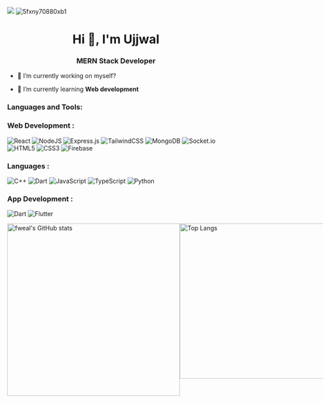 ![](https://komarev.com/ghpvc/?username=ujjwxl&style=for-the-badge)
![5fxny70880xb1](https://github.com/ujjwxl/ujjwxl/assets/128631648/1e709b7a-3449-4a96-ae2d-c40065e4e112)

<h1 align="center">Hi 👋, I'm Ujjwal</h1>
<h3 align="center">MERN Stack Developer</h3>

- 🔭 I’m currently working on myself?

- 🌱 I’m currently learning **Web development**


<h3 align="left">Languages and Tools:</h3>

<h3>Web Development : </h3>

![React](https://img.shields.io/badge/react-%2320232a.svg?style=for-the-badge&logo=react&logoColor=%2361DAFB)
![NodeJS](https://img.shields.io/badge/node.js-6DA55F?style=for-the-badge&logo=node.js&logoColor=white)
![Express.js](https://img.shields.io/badge/express.js-%23404d59.svg?style=for-the-badge&logo=express&logoColor=%2361DAFB)
![TailwindCSS](https://img.shields.io/badge/tailwindcss-%2338B2AC.svg?style=for-the-badge&logo=tailwind-css&logoColor=white)
![MongoDB](https://img.shields.io/badge/MongoDB-%234ea94b.svg?style=for-the-badge&logo=mongodb&logoColor=white)
![Socket.io](https://img.shields.io/badge/Socket.io-black?style=for-the-badge&logo=socket.io&badgeColor=010101)
![HTML5](https://img.shields.io/badge/html5-%23E34F26.svg?style=for-the-badge&logo=html5&logoColor=white)
![CSS3](https://img.shields.io/badge/css3-%231572B6.svg?style=for-the-badge&logo=css3&logoColor=white)
![Firebase](https://img.shields.io/badge/firebase-a08021?style=for-the-badge&logo=firebase&logoColor=ffcd34)



<h3>Languages : </h3>

![C++](https://img.shields.io/badge/c++-%2300599C.svg?style=for-the-badge&logo=c%2B%2B&logoColor=white)
![Dart](https://img.shields.io/badge/dart-%230175C2.svg?style=for-the-badge&logo=dart&logoColor=white)
![JavaScript](https://img.shields.io/badge/javascript-%23323330.svg?style=for-the-badge&logo=javascript&logoColor=%23F7DF1E)
![TypeScript](https://img.shields.io/badge/typescript-%23007ACC.svg?style=for-the-badge&logo=typescript&logoColor=white)
![Python](https://img.shields.io/badge/python-3670A0?style=for-the-badge&logo=python&logoColor=ffdd54)



<h3>App Development : </h3>

![Dart](https://img.shields.io/badge/dart-%230175C2.svg?style=for-the-badge&logo=dart&logoColor=white)
![Flutter](https://img.shields.io/badge/Flutter-%2302569B.svg?style=for-the-badge&logo=Flutter&logoColor=white)



<div style="display: flex;">
    <img src="https://github-readme-stats.vercel.app/api?username=ujjwxl&show_icons=true&theme=radical" alt="fweal's GitHub stats" style="width: 400px;" />
    <img src="https://github-readme-stats.vercel.app/api/top-langs/?username=ujjwxl&layout=compact&theme=radical" alt="Top Langs" style="width: 360px;" />
</div>

